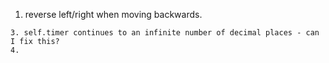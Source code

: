 1. reverse left/right when moving backwards.
~~~2. update self.timer to reduce to 0 (and not go to a negative number - not really an issue but if not shooting occurs, the float will go toward infinite -ve)~~~
3. self.timer continues to an infinite number of decimal places - can I fix this?
4. 
